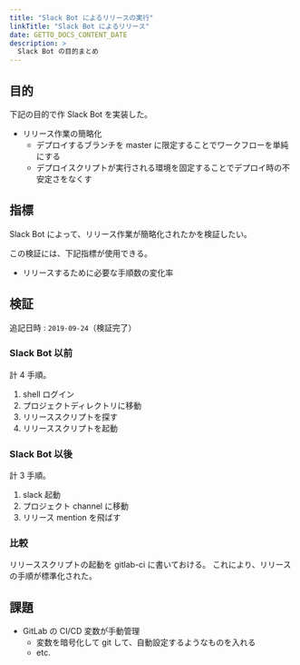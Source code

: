 ```yaml
---
title: "Slack Bot によるリリースの実行"
linkTitle: "Slack Bot によるリリース"
date: GETTO_DOCS_CONTENT_DATE
description: >
  Slack Bot の目的まとめ
---
```


## 目的

下記の目的で作 Slack Bot を実装した。

- リリース作業の簡略化
  - デプロイするブランチを master に限定することでワークフローを単純にする
  - デプロイスクリプトが実行される環境を固定することでデプロイ時の不安定さをなくす


## 指標

Slack Bot によって、リリース作業が簡略化されたかを検証したい。

この検証には、下記指標が使用できる。

- リリースするために必要な手順数の変化率


## 検証

追記日時 : `2019-09-24`（検証完了）

### Slack Bot 以前

計 4 手順。

1. shell ログイン
1. プロジェクトディレクトリに移動
1. リリーススクリプトを探す
1. リリーススクリプトを起動


### Slack Bot 以後

計 3 手順。

1. slack 起動
1. プロジェクト channel に移動
1. リリース mention を飛ばす


### 比較

リリーススクリプトの起動を gitlab-ci に書いておける。
これにより、リリースの手順が標準化された。


## 課題

- GitLab の CI/CD 変数が手動管理
  - 変数を暗号化して git して、自動設定するようなものを入れる
  - etc.
